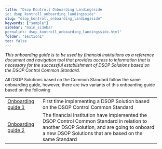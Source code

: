 ```yaml
---
title: "Dsop Kontroll Onboarding Landingsside
id: dsop_kontroll_onboarding_landingsside"
slug: "dsop_kontroll_onboarding_landingsside"
keywords: ["sample"]
sidebar: "main_sidebar
permalink: dsop_kontroll_onboarding_landingsside.html"
folder: "section1"
toc: false
---
```


*This onboarding guide is to be used by financial institutions as a reference document and navigation tool that provides access to information that is necessary for the successful establishment of DSOP Solutions based on the DSOP Control Common Standard.*

All DSOP Solutions based on the Common Standard follow the same onboarding guide, however, there are two variants of this onboarding guide based on the following:

| | |
|----------------------------------------------------------------------------------------------------------------|-----------------------------------------------------------------------------------------------------------------------------------------------------------------------------------------------------|
| [Onboarding guide 1](https://dokumentasjon.dsop.no/dsop_kontroll_onboarding_datakilde.html)   | First time implementing a DSOP Solution based on the DSOP Control Common Standard                                                                                                                   |
| [Onboarding guide 2](https://dokumentasjon.dsop.no/dsop_kontroll_onboarding_datakilde_2.html) | The financial institution have implemented the DSOP Control Common Standard in relation to another DSOP Solution, and are going to onboard a new DSOP Solutions that are based on the same Standard |

